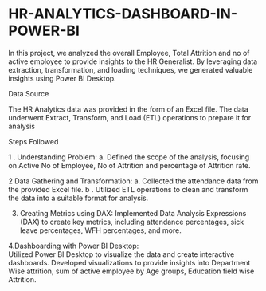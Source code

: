 # HR-ANALYTICS-DASHBOARD-IN-POWER-BI
In this project, we analyzed the overall Employee, Total Attrition and no of active employee  to provide insights to the HR Generalist. By leveraging data extraction, transformation, and loading techniques, we generated valuable insights using Power BI Desktop.

Data Source

The HR Analytics  data was provided in the form of an Excel file. The data underwent Extract, Transform, and Load (ETL) operations to prepare it for analysis 

Steps Followed

1 . Understanding Problem: 
   a. Defined the scope of the analysis, focusing on Active No of Employee, No of Attrition and percentage of Attrition rate.

2 Data Gathering and Transformation:
a. Collected the attendance data from the provided Excel file.
b . Utilized ETL operations to clean and transform the data into a suitable format for analysis. 

3. Creating Metrics using DAX:
Implemented Data Analysis Expressions (DAX) to create key metrics, including attendance percentages, sick leave percentages, WFH percentages, and more.

4.Dashboarding with Power BI Desktop:                                                                                                                                                       
Utilized Power BI Desktop to visualize the data and create interactive dashboards.
Developed visualizations to provide insights into Department Wise attrition, sum of active  employee by Age groups, Education field wise Attrition.
